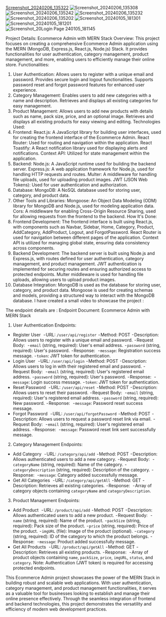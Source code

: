 [Screenshot_20240206_135322](https://github.com/KhushbuRangari/DigitalFlake_dashboard/assets/126225826/68e8f7fe-f28d-4cc6-80d6-347f3ec93bc9)
![Screenshot_20240206_135308](https://github.com/KhushbuRangari/DigitalFlake_dashboard/assets/126225826/91ae9ae0-a38d-46f2-926b-dd6f0b3e242d)
![Screenshot_20240206_135242](https://github.com/KhushbuRangari/DigitalFlake_dashboard/assets/126225826/d87af137-205f-4928-9786-ab3229e7e729)
![Screenshot_20240206_135232](https://github.com/KhushbuRangari/DigitalFlake_dashboard/assets/126225826/22fdf1c8-feb6-4fb3-89a6-1e6c491e2bb9)
![Screenshot_20240206_135202](https://github.com/KhushbuRangari/DigitalFlake_dashboard/assets/126225826/2e99f3d3-d419-41cd-81f3-a8e8383a1f37)
![Screenshot_20240105_181301](https://github.com/KhushbuRangari/DigitalFlake_dashboard/assets/126225826/a7fedbc2-7057-4e62-bdc4-e1c62854f03b)
![Screenshot_20240105_181201](https://github.com/KhushbuRangari/DigitalFlake_dashboard/assets/126225826/916aac24-2bc2-4517-a0cf-9d9c7173d0c4)
![Screenshot_20![Login Page](https://github.com/KhushbuRangari/DigitalFlake_dashboard/assets/126225826/2dddf4c8-5ada-482f-9abe-badd27ecc401)
240105_181145](https://github.com/KhushbuRangari/DigitalFlake_dashboard/assets/126225826/22cbe611-9148-4230-b9b7-bf084f5d5042)


Project Details: Ecommerce Admin with MERN Stack
Overview:
This project focuses on creating a comprehensive Ecommerce Admin application using the MERN (MongoDB, Express.js, React.js, Node.js) Stack. It provides functionalities for user authentication, category management, product management, and more, enabling users to efficiently manage their online store.
Functionalities:
1. User Authentication:
Allows users to register with a unique email and password.
Provides secure login and logout functionalities.
Supports password reset and forgot password features for enhanced user experience.
2. Category Management:
Enables users to add new categories with a name and description.
Retrieves and displays all existing categories for easy management.
3. Product Management:
Allows users to add new products with details such as name, pack size, price, and an optional image.
Retrieves and displays all existing products for easy viewing and editing.
Technologies Used:
1. Frontend:
React.js: A JavaScript library for building user interfaces, used for creating the frontend interface of the Ecommerce Admin.
React Router: Used for routing and navigation within the application.
React Toastify: A React notification library used for displaying alerts and notifications.
Context API: Utilized for state management within the application.
2. Backend:
Node.js: A JavaScript runtime used for building the backend server.
Express.js: A web application framework for Node.js, used for handling HTTP requests and routes.
Multer: A middleware for handling file uploads, used for uploading product images.
JWT (JSON Web Tokens): Used for user authentication and authorization.
3. Database:
MongoDB: A NoSQL database used for storing user, category, and product data.
4. Other Tools and Libraries:
Mongoose: An Object Data Modeling (ODM) library for MongoDB and Node.js, used for modeling application data.
Cors: A middleware for enabling Cross-Origin Resource Sharing, used for allowing requests from the frontend to the backend.
How It's Done:
1. Frontend Development:
The frontend interface is built using React.js, with components such as Navbar, Sidebar, Home, Category, Product, AddCategory, AddProduct, Logout, and ForgotPassword.
React Router is used for navigation between different pages of the application.
Context API is utilized for managing global state, ensuring data consistency across components.
2. Backend Development:
The backend server is built using Node.js and Express.js, with routes defined for user authentication, category management, and product management.
JWT authentication is implemented for securing routes and ensuring authorized access to protected endpoints.
Multer middleware is used for handling file uploads, allowing users to upload product images.
3. Database Integration:
MongoDB is used as the database for storing user, category, and product data.
Mongoose is used for creating schemas and models, providing a structured way to interact with the MongoDB database.
I have created a small video to showcase the project :

The endpoint details are :
Endpoint Document: Ecommerce Admin with MERN Stack
1. User Authentication Endpoints:
- Register User 
 - URL: `/user/api/register`
 - Method: POST
 - Description: Allows users to register with a unique email and password.
 - Request Body: 
 - `email` (string, required): User's email address.
 - `password` (string, required): User's password.
 - Response: 
 - `message`: Registration success message.
 - `token`: JWT token for authentication.
- Login User 
 - URL: `/user/api/login`
 - Method: POST
 - Description: Allows users to log in with their registered email and password.
 - Request Body: 
 - `email` (string, required): User's registered email address.
 - `password` (string, required): User's password.
 - Response: 
 - `message`: Login success message.
 - `token`: JWT token for authentication.
- Reset Password 
 - URL: `/user/api/reset`
 - Method: POST
 - Description: Allows users to reset their password.
 - Request Body: 
 - `email` (string, required): User's registered email address.
 - `password` (string, required): New password.
 - Response: 
 - `message`: Password reset success message.
- Forgot Password 
 - URL: `/user/api/forgotPassword`
 - Method: POST
 - Description: Allows users to request a password reset link via email.
 - Request Body: 
 - `email` (string, required): User's registered email address.
 - Response: 
 - `message`: Password reset link sent successfully message.
2. Category Management Endpoints:
- Add Category 
 - URL: `/category/api/add`
 - Method: POST
 - Description: Allows authenticated users to add a new category.
 - Request Body: 
 - `categoryName` (string, required): Name of the category.
 - `categoryDescription` (string, required): Description of the category.
 - Response: 
 - `message`: Category added successfully message.
- Get All Categories 
 - URL: `/category/api/getAll`
 - Method: GET
 - Description: Retrieves all existing categories.
 - Response: 
 - Array of category objects containing `categoryName` and `categoryDescription`.
3. Product Management Endpoints:
- Add Product 
 - URL: `/product/api/add`
 - Method: POST
 - Description: Allows authenticated users to add a new product.
 - Request Body: 
 - `name` (string, required): Name of the product.
 - `packSize` (string, required): Pack size of the product.
 - `price` (string, required): Price of the product.
 - `imgURL` (file): Image of the product (optional).
 - `category` (string, required): ID of the category to which the product belongs.
 - Response: 
 - `message`: Product added successfully message.
- Get All Products 
 - URL: `/product/api/getAll`
 - Method: GET
 - Description: Retrieves all existing products.
 - Response: 
 - Array of product objects containing `name`, `packSize`, `price`, `imgURL`, `status`, and `category`.
Note: Authentication (JWT token) is required for accessing protected endpoints.

This Ecommerce Admin project showcases the power of the MERN Stack in building robust and scalable web applications. With user authentication, category management, and product management functionalities, it serves as a valuable tool for businesses looking to establish and manage their online presence effectively. Through the seamless integration of frontend and backend technologies, this project demonstrates the versatility and efficiency of modern web development practices.
